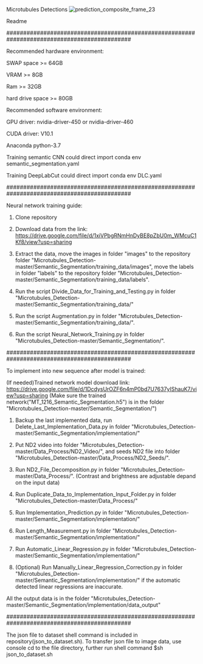 Microtubules Detections
![prediction_composite_frame_23](https://user-images.githubusercontent.com/35823389/198718125-a6ab6fe8-1b7b-441e-a978-8507a50b1e5d.png)

Readme

#############################################################################################

Recommended hardware environment:

SWAP space >= 64GB

VRAM >= 8GB

Ram >= 32GB

hard drive space >= 80GB


Recommended software environment:

GPU driver: nvidia-driver-450 or nvidia-driver-460

CUDA driver: V10.1

Anaconda python-3.7

Training semantic CNN could direct import conda env semantic_segmentation.yaml

Training DeepLabCut could direct import conda env DLC.yaml

#############################################################################################

Neural network training guide:

1. Clone repository

2. Download data from the link: https://drive.google.com/file/d/1xiVPbgRNmHnDyBE8pZbU0m_WMcuC1Kf8/view?usp=sharing

3. Extract the data, move the images in folder "images" to the repository folder "Microtubules_Detection-master/Semantic_Segmentation/training_data/images",
move the labels in folder "labels" to the repository folder "Microtubules_Detection-master/Semantic_Segmentation/training_data/labels".

4. Run the script Divide_Data_for_Training_and_Testing.py in folder "Microtubules_Detection-master/Semantic_Segmentation/training_data/"

5. Run the script Augmentation.py in folder "Microtubules_Detection-master/Semantic_Segmentation/training_data/".

6. Run the script Neural_Network_Training.py in folder "Microtubules_Detection-master/Semantic_Segmentation/".

#############################################################################################

To implement into new sequence after model is trained:

(If needed)Trained network model download link: https://drive.google.com/file/d/1DcdysUrOZF6n4mP0bd7U7637yIShauK7/view?usp=sharing
(Make sure the trained network("MT_1216_Semantic_Segmentation.h5") is in the folder "Microtubules_Detection-master/Semantic_Segmentation/")

1. Backup the last implemented data, run Delete_Last_Implementation_Data.py in folder "Microtubules_Detection-master/Semantic_Segmentation/implementation/"

2. Put ND2 video into folder "Microtubules_Detection-master/Data_Process/ND2_Video/", and seeds ND2 file into folder "Microtubules_Detection-master/Data_Process/ND2_Seeds/".

3. Run ND2_File_Decomposition.py in folder "Microtubules_Detection-master/Data_Process/". (Contrast and brightness are adjustable depand on the input data)

4. Run Duplicate_Data_to_Implementation_Input_Folder.py in folder "Microtubules_Detection-master/Data_Process/"

5. Run Implementation_Prediction.py in folder "Microtubules_Detection-master/Semantic_Segmentation/implementation/"

6. Run Length_Measurement.py in folder "Microtubules_Detection-master/Semantic_Segmentation/implementation/"

7. Run Automatic_Linear_Regression.py in folder "Microtubules_Detection-master/Semantic_Segmentation/implementation/"

8. (Optional) Run Manually_Linear_Regression_Correction.py in folder "Microtubules_Detection-master/Semantic_Segmentation/implementation/" if the automatic detected linear regressions are inaccurate.

All the output data is in the folder "Microtubules_Detection-master/Semantic_Segmentation/implementation/data_output"

#############################################################################################

The json file to dataset shell command is included in repository(json_to_dataset.sh).
To transfer json file to image data, use console cd to the file directory, further run shell command $sh json_to_dataset.sh
